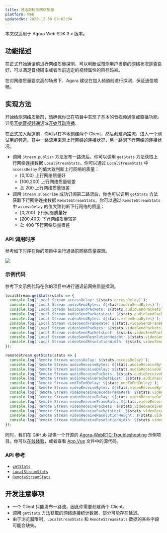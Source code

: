 ```yaml
---
title: 通话前检测网络质量
platform: Web
updatedAt: 2020-12-30 09:02:04
---
```


<div class="alert note">本文仅适用于 Agora Web SDK 3.x 版本。</div>

## 功能描述

在正式开始通话前进行网络质量探测，可以判断或预测用户当前的网络状况是否良好，可以满足音频码率或者当前选定的视频属性的目标码率。

在对网络质量要求高的场景下，Agora 建议在加入频道前进行探测，保证通信顺畅。

## 实现方法

开始检测网络质量前，请确保你已在项目中实现了基本的音视频通信或直播功能。详见[开始音视频通话](start_call_web)或[开始互动直播](start_live_web)。

在正式加入频道前，你可以在本地创建两个 Client，然后创建两路流，进入一个测试用的频道。其中一路流用来测上行网络的连接状况，另一路测下行网络的连接状况。

- 调用 `Stream.publish` 方法发布一路流后，你可以调用 `getStats` 方法获取上行网络连接数据 `LocalStreamStats`。你可以通过 `LocalStreamStats` 中 `accessDelay` 的值大致判断上行网络的质量：
  - [0,100) 上行网络质量好
  - [100,200) 上行网络质量较差
  - ≧ 200 上行网络质量很差
- 调用 `Stream.subscribe` 成功订阅第二路流后，你也可以调用 `getStats` 方法获取下行网络连接数据 `RemoteStreamStats`。你可以通过 `RemoteStreamStats` 中 `accessDelay` 的值大致判断下行网络的质量：
  - [0,200) 下行网络质量好
  - [200,400) 下行网络质量较差
  - ≧ 400 下行网络质量很差

### API 调用时序

参考如下时序在你的项目中进行通话前网络质量探测。

![](https://web-cdn.agora.io/docs-files/1569477203196)

### 示例代码

参考下文示例代码在你的项目中进行通话前网络质量探测。

```javascript
localStream.getStats(stats => {
  console.log(`Local Stream accessDelay: ${stats.accessDelay}`);
  console.log(`Local Stream audioSendBytes: ${stats.audioSendBytes}`);
  console.log(`Local Stream audioSendPackets: ${stats.audioSendPackets}`);
  console.log(`Local Stream audioSendPacketsLost: ${stats.audioSendPacketsLost}`);
  console.log(`Local Stream videoSendBytes: ${stats.videoSendBytes}`);
  console.log(`Local Stream videoSendFrameRate: ${stats.videoSendFrameRate}`);
  console.log(`Local Stream videoSendPackets: ${stats.videoSendPackets}`);
  console.log(`Local Stream videoSendPacketsLost: ${stats.videoSendPacketsLost}`);
  console.log(`Local Stream videoSendResolutionHeight: ${stats.videoSendResolutionHeight}`);
  console.log(`Local Stream videoSendResolutionWidth: ${stats.videoSendResolutionWidth}`);
});

remoteStream.getStats(stats => {
  console.log(`Remote Stream accessDelay: ${stats.accessDelay}`);
  console.log(`Remote Stream audioReceiveBytes: ${stats.audioReceiveBytes}`);
  console.log(`Remote Stream audioReceiveDelay: ${stats.audioReceiveDelay}`);
  console.log(`Remote Stream audioReceivePackets: ${stats.audioReceivePackets}`);
  console.log(`Remote Stream audioReceivePacketsLost: ${stats.audioReceivePacketsLost}`);
  console.log(`Remote Stream endToEndDelay: ${stats.endToEndDelay}`);
  console.log(`Remote Stream videoReceiveBytes: ${stats.videoReceiveBytes}`);
  console.log(`Remote Stream videoReceiveDecodeFrameRate: ${stats.videoReceiveDecodeFrameRate}`);
  console.log(`Remote Stream videoReceiveDelay: ${stats.videoReceiveDelay}`);
  console.log(`Remote Stream videoReceiveFrameRate: ${stats.videoReceiveFrameRate}`);
  console.log(`Remote Stream videoReceivePackets: ${stats.videoReceivePackets}`);
  console.log(`Remote Stream videoReceivePacketsLost: ${stats.videoReceivePacketsLost}`);
  console.log(`Remote Stream videoReceiveResolutionHeight: ${stats.videoReceiveResolutionHeight}`);
  console.log(`Remote Stream videoReceiveResolutionWidth: ${stats.videoReceiveResolutionWidth}`);
});
```

同时，我们在 GitHub 提供一个开源的 [Agora-WebRTC-Troubleshooting](https://github.com/AgoraIO/Tools/tree/master/TroubleShooting/Agora-WebRTC-Troubleshooting) 示例项目。你可以[在线体验](https://webdemo.agora.io/agora_webrtc_troubleshooting/)，或者查看 [App.Vue](https://github.com/AgoraIO/Tools/blob/master/TroubleShooting/Agora-WebRTC-Troubleshooting/src/App.vue) 文件中的源代码。

### API 参考

- [`getStats`](./API%20Reference/web/interfaces/agorartc.stream.html#getstats)
- [`LocalStreamStats`](./API%20Reference/web/interfaces/agorartc.localstreamstats.html)
- [`RemoteStreamStats`](./API%20Reference/web/interfaces/agorartc.remotestreamstats.html)

## 开发注意事项

- 一个 Client 只能发布一路流，因此你需要创建两个 Client。
- 调用 `getStats` 方法获取的网络连接统计数据，部分可能存在延迟。
- 由于浏览器限制，`LocalStreamStats` 和 `RemoteStreamStats` 数据的某些字段可能会缺失。
